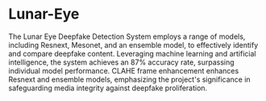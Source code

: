 # Lunar-Eye

The Lunar Eye Deepfake Detection System employs a range of models, including Resnext, Mesonet, and an ensemble model, to effectively identify and compare deepfake content. Leveraging machine learning and artificial intelligence, the system achieves an 87% accuracy rate, surpassing individual model performance. CLAHE frame enhancement enhances Resnext and ensemble models, emphasizing the project's significance in safeguarding media integrity against deepfake proliferation.
